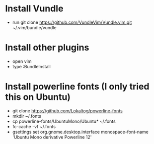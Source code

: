 # Install Vundle
- run git clone https://github.com/VundleVim/Vundle.vim.git ~/.vim/bundle/vundle

# Install other plugins
- open vim
- type :BundleInstall

# Install powerline fonts (I only tried this on Ubuntu)
- git clone https://github.com/Lokaltog/powerline-fonts
- mkdir ~/.fonts
- cp powerline-fonts/UbuntuMono/Ubuntu* ~/.fonts
- fc-cache -vf ~/.fonts
- gsettings set org.gnome.desktop.interface monospace-font-name 'Ubuntu Mono derivative Powerline 12'
